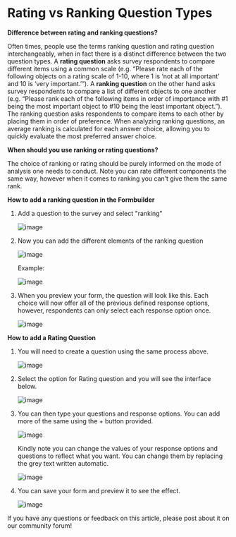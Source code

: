 # Rating vs Ranking Question Types

**Difference between rating and ranking questions?**

Often times, people use the terms ranking question and rating question interchangeably, when in fact there is a distinct difference between the two question types. A **rating question** asks survey respondents to compare different items using a common scale (e.g. “Please rate each of the following objects on a rating scale of 1-10, where 1 is ‘not at all important’ and 10 is ‘very important.’”). A **ranking question** on the other hand asks survey respondents to compare a list of different objects to one another (e.g. “Please rank each of the following items in order of importance with #1 being the most important object to #10 being the least important object.”). The ranking question asks respondents to compare items to each other by placing them in order of preference. When analyzing ranking questions, an average ranking is calculated for each answer choice, allowing you to quickly evaluate the most preferred answer choice. 

**When should you use ranking or rating questions?**

The choice of ranking or rating should be purely informed on the mode of analysis one needs to conduct. Note you can rate different components the same way, however when it comes to ranking you can’t give them the same rank.

**How to add a ranking question in the Formbuilder**

1. Add a question to the survey and select "ranking"

    ![image](/images/rating_ranking/add_question.gif)

2. Now you can add the different elements of the ranking question

    ![image](/images/rating_ranking/elements.png)

    Example:

    ![image](/images/rating_ranking/example.png)

3. When you preview your form, the question will look like this. Each choice will now offer all of the previous defined response options, however, respondents can only select each response option once.

    ![image](/images/rating_ranking/preview_ranking.gif)

**How to add a Rating Question**

1. You will need to create a question using the same process above.

    ![image](/images/rating_ranking/create_question.png)

2. Select the option for Rating question and you will see the interface below.

    ![image](/images/rating_ranking/rating.png)

3. You can then type your questions and response options. You can add more of the same using the + button provided.

    ![image](/images/rating_ranking/more_questions.png)

    Kindly note you can change the values of your response options and questions to reflect what you want. You can change them by replacing the grey text written automatic.

    ![image](/images/rating_ranking/change_values.png)

4. You can save your form and preview it to see the effect.

    ![image](/images/rating_ranking/preview_rating.png)

If you have any questions or feedback on this article, please post about it on our community forum! 

